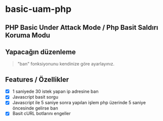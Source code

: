 # basic-uam-php
<h2>PHP Basic Under Attack Mode / Php Basit Saldırı Koruma Modu</h2>

<h2>Yapacağın düzenleme</h2>

> "ban" fonksiyonunu kendinize göre ayarlayınız.

Features / Özellikler
---
- [x] 1 saniyede 30 istek yapan ip adresine ban
- [x] Javascript basit sorgu
- [x] Javascript ile 5 saniye sonra yapılan işlem php üzerinde 5 saniye öncesinde gelirse ban
- [x] Basit cURL botlarını engeller
